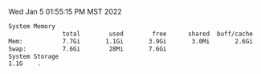Wed Jan  5 01:55:15 PM MST 2022
```bash
System Memory
               total        used        free      shared  buff/cache   available
Mem:           7.7Gi       1.1Gi       3.9Gi       3.0Mi       2.6Gi       6.2Gi
Swap:          7.6Gi        28Mi       7.6Gi
System Storage
1.1G	.
```
